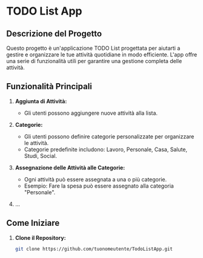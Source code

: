 # TODO List App

## Descrizione del Progetto

Questo progetto è un'applicazione TODO List progettata per aiutarti a gestire e organizzare le tue attività quotidiane in modo efficiente. L'app offre una serie di funzionalità utili per garantire una gestione completa delle attività.

## Funzionalità Principali

1. **Aggiunta di Attività:**
   - Gli utenti possono aggiungere nuove attività alla lista.

2. **Categorie:**
   - Gli utenti possono definire categorie personalizzate per organizzare le attività.
   - Categorie predefinite includono: Lavoro, Personale, Casa, Salute, Studi, Social.

3. **Assegnazione delle Attività alle Categorie:**
   - Ogni attività può essere assegnata a una o più categorie.
   - Esempio: Fare la spesa può essere assegnato alla categoria "Personale".

4. ...

## Come Iniziare

1. **Clone il Repository:**
   ```bash
   git clone https://github.com/tuonomeutente/TodoListApp.git
